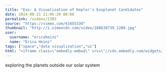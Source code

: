 ```yaml
---
title: "Exo: A Visualization of Kepler's Exoplanet Candidates"
date: 2014-08-21 21:05:29 00:00
permalink: /videos/2383
source: "https://vimeo.com/41655330"
thumbnail: "http://i.vimeocdn.com/video/288638739_1280.jpg"
user:
  username: "ericaheinz"
  name: "Erica Heinz"
tags: ["space","data visualization","ui"]
html: "<iframe class=\"embedly-embed\" src=\"//cdn.embedly.com/widgets/media.html?src=http%3A%2F%2Fplayer.vimeo.com%2Fvideo%2F41655330&wmode=transparent&src_secure=1&url=http%3A%2F%2Fvimeo.com%2F41655330&image=http%3A%2F%2Fi.vimeocdn.com%2Fvideo%2F288638739_1280.jpg&key=daaebf4d9cdd46779200162d0ca86e20&type=text%2Fhtml&schema=vimeo\" width=\"1280\" height=\"720\" scrolling=\"no\" frameborder=\"0\" allowfullscreen></iframe>"
---
```


exploring the planets outside our solar system